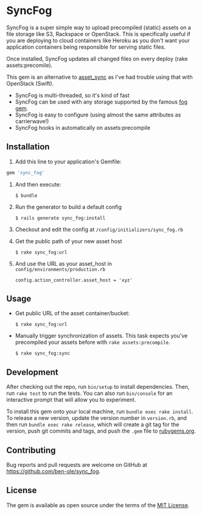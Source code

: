 # SyncFog

SyncFog is a super simple way to upload precompiled (static) assets on a file storage like S3, Rackspace or OpenStack. This is specifically useful if you are deploying to cloud containers like Heroku as you don't want your application containers being responsible for serving static files.

Once installed, SyncFog updates all changed files on every deploy (rake assets:precomile).

This gem is an alternative to [asset_sync](https://github.com/AssetSync/asset_sync) as I've had trouble using that with OpenStack (Swift).

- SyncFog is multi-threaded, so it's kind of fast
- SyncFog can be used with any storage supported by the famous [fog gem](https://github.com/fog/fog).
- SyncFog is easy to configure (using almost the same attributes as carrierwave!)
- SyncFog hooks in automatically on assets:precompile

## Installation

1. Add this line to your application's Gemfile:

  ```ruby
  gem 'sync_fog'
  ```

1. And then execute:

    ```
    $ bundle
    ```
1. Run the generator to build a default config

    ```
    $ rails generate sync_fog:install
    ```
1. Checkout and edit the config at ```/config/initializers/sync_fog.rb```

1. Get the public path of your new asset host

    ```
    $ rake sync_fog:url
    ```
1. And use the URL as your asset_host in ```config/environments/production.rb```

    ```
    config.action_controller.asset_host = 'xyz'
    ```

## Usage

- Get public URL of the asset container/bucket:

    ```
    $ rake sync_fog:url
    ```
- Manually trigger synchronization of assets. This task expects you've precompiled your assets before with ```rake assets:precompile```.

    ```
    $ rake sync_fog:sync
    ```

## Development

After checking out the repo, run `bin/setup` to install dependencies. Then, run `rake test` to run the tests. You can also run `bin/console` for an interactive prompt that will allow you to experiment.

To install this gem onto your local machine, run `bundle exec rake install`. To release a new version, update the version number in `version.rb`, and then run `bundle exec rake release`, which will create a git tag for the version, push git commits and tags, and push the `.gem` file to [rubygems.org](https://rubygems.org).

## Contributing

Bug reports and pull requests are welcome on GitHub at https://github.com/ben-ole/sync_fog.

## License

The gem is available as open source under the terms of the [MIT License](http://opensource.org/licenses/MIT).

